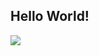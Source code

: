 ## Hello World!
![](https://github.com/rodgiee/ERS-Project/blob/pyinstaller/read_images/ERS-demo-modified_v2.gif)
